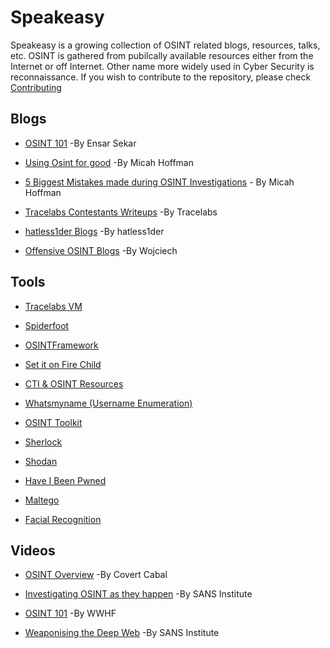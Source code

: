 # Speakeasy
Speakeasy is a growing collection of OSINT related blogs, resources, talks, etc. OSINT is gathered from pubilcally available resources either from the Internet or off Internet. Other name more widely used in Cyber Security is reconnaissance. If you wish to contribute to the repository, please check [Contributing](https://github.com/Argonyte/Speakeasy/blob/main/CONTRIBUTING.md)

## Blogs

- [OSINT 101](https://medium.com/datadriveninvestor/open-source-intelligence-osint-101-d96f47ff2ff1) -By Ensar Sekar

- [Using Osint for good](https://www.sans.org/blog/osintforgood-using-open-source-intelligence-to-solve-real-world-problems/?utm_medium=Email&utm_source=HL-NA&utm_content=674268%20OSINT%204%20Good%20Blog%20Link&utm_campaign=SANS%20Free%20Resources) -By Micah Hoffman

- [5 Biggest Mistakes made during OSINT Investigations](https://www.sans.org/blog/the-5-biggest-mistakes-made-during-an-osint-investigation/?utm_medium=Email&utm_source=HL-NA&utm_content=674268%205%20Biggest%20MIstakes%20Blog%20Link&utm_campaign=SANS%20Free%20Resources) - By Micah Hoffman

- [Tracelabs Contestants Writeups](https://github.com/tracelabs/searchparty-ctf-writeups/blob/master/searchparty-ctf-writeups.md) -By Tracelabs

- [hatless1der Blogs](https://hatless1der.com/) -By hatless1der

- [Offensive OSINT Blogs](https://www.offensiveosint.io/author/wojciech/) -By Wojciech

## Tools

- [Tracelabs VM](https://www.tracelabs.org/initiatives/osint-vm)

- [Spiderfoot](https://www.spiderfoot.net/)

- [OSINTFramework](https://osintframework.com/)

- [Set it on Fire Child](https://docs.google.com/spreadsheets/d/1JxBbMt4JvGr--G0Pkl3jP9VDTBunR2uD3_faZXDvhxc/edit#gid=603724104)

- [CTI & OSINT Resources](https://docs.google.com/spreadsheets/d/1klugQqw6POlBtuzon8S0b18-gpsDwX-5OYRrB7TyNEw/edit#gid=0)

- [Whatsmyname (Username Enumeration)](https://whatsmyname.app/)

- [OSINT Toolkit](https://start.me/p/DPYPMz/the-ultimate-osint-collection)

- [Sherlock](https://github.com/sherlock-project/sherlock)

- [Shodan](https://shodan.io)

- [Have I Been Pwned](https://haveibeenpwned.com/)

- [Maltego](https://www.maltego.com/)

- [Facial Recognition](https://www.osintcombine.com/post/facial-recognition-for-verification-missing-persons)

## Videos

- [OSINT Overview](https://www.youtube.com/watch?v=gSXBa5RehYk) -By Covert Cabal

- [Investigating OSINT as they happen](https://www.youtube.com/watch?v=yrOOdq25wMw) -By SANS Institute

- [OSINT 101](https://www.youtube.com/watch?v=uxZyzJGfrUY) -By WWHF

- [Weaponising the Deep Web](https://www.youtube.com/watch?v=eLL6BPKvwlg) -By SANS Institute
